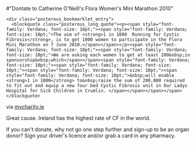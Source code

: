 #"Dontate to Catherine O'Neill's Flora Women's Mini Marathon 2010"


    <div class="posterous_bookmarklet_entry">
      <blockquote class="posterous_long_quote"><p><span style="font-family: Verdana; font-size: 10pt;"><span style="font-family: Verdana; font-size: 10pt;">The aim of <strong>1 in 1000  Running for Cystic Fibrosis</strong>, is to get 1000 women to participate in the Flora Mini Marathon on 7 June 2010.</span></span></p><span style="font-family: Verdana; font-size: 10pt;"><span style="font-family: Verdana; font-size: 10pt;">We are asking each women to get at least 200&nbsp;in sponsorship&nbsp;which</span></span><span style="font-family: Verdana; font-size: 10pt;"><span style="font-family: Verdana; font-size: 10pt;"><span style="font-family: Verdana; font-size: 10pt;"><span style="font-family: Verdana; font-size: 10pt;">&nbsp;will enable <strong>1 in 1000</strong> to&nbsp;raise the sum of 200,000 required to fit out and equip a new four bed Cystic Fibrosis unit in Our Ladys Hospital for Sick Children in Crumlin. </span></span></span></span></blockquote>

<div class="posterous_quote_citation">via <a href="http://www.mycharity.ie/event/catherine_oneills_mini_marathon2010/">mycharity.ie</a></div>
    <p>Great cause. Ireland has the highest rate of CF in the world.
</p><p>If you can't donate, why not go one step further and sign-up to be an organ donor? Sign your driver's licence and/or grab a card in any pharmacy.</p></div>
  
